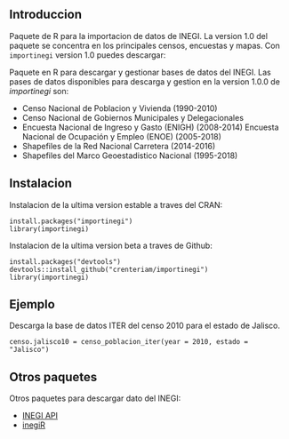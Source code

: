 ## Introduccion

Paquete de R para la importacion de datos de INEGI. La version 1.0 del paquete se concentra en los principales censos, encuestas y mapas. Con `importinegi` version 1.0 puedes descargar:


Paquete en R para descargar y gestionar bases de datos del INEGI. Las pases de datos disponibles para descarga y gestion en la version 1.0.0 de *importinegi*  son:
- Censo Nacional de Poblacion y Vivienda (1990-2010)
- Censo Nacional de Gobiernos Municipales y Delegacionales
- Encuesta Nacional de Ingreso y Gasto (ENIGH) (2008-2014)
Encuesta Nacional de Ocupación y Empleo (ENOE) (2005-2018)
- Shapefiles de la Red Nacional Carretera (2014-2016)
- Shapefiles del Marco Geoestadistico Nacional (1995-2018)

## Instalacion

Instalacion de la ultima version estable a traves del CRAN:
```
install.packages("importinegi")
library(importinegi)
```

Instalacion de la ultima version beta a traves de Github:

```
install.packages("devtools")
devtools::install_github("crenteriam/importinegi")
library(importinegi)
```
## Ejemplo

Descarga la base de datos ITER del censo 2010 para el estado de Jalisco.
```
censo.jalisco10 = censo_poblacion_iter(year = 2010, estado = "Jalisco")
```
## Otros paquetes

Otros paquetes para descargar dato del INEGI:
- [INEGI API](https://www.diegovalle.net/mxmaps/articles/articles/inegi_api.html)
- [inegiR](https://github.com/Eflores89/inegiR/)
